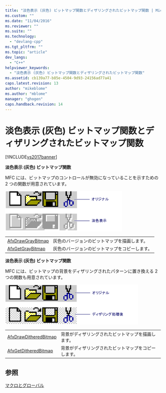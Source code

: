 ```yaml
---
title: "淡色表示 (灰色) ビットマップ関数とディザリングされたビットマップ関数 | Microsoft Docs"
ms.custom: ""
ms.date: "11/04/2016"
ms.reviewer: ""
ms.suite: ""
ms.technology: 
  - "devlang-cpp"
ms.tgt_pltfrm: ""
ms.topic: "article"
dev_langs: 
  - "C++"
helpviewer_keywords: 
  - "淡色表示 (灰色) ビットマップ関数とディザリングされたビットマップ関数"
ms.assetid: cb139a77-b85e-4504-9d93-24156ad77a41
caps.latest.revision: 13
author: "mikeblome"
ms.author: "mblome"
manager: "ghogen"
caps.handback.revision: 14
---
```

# 淡色表示 (灰色) ビットマップ関数とディザリングされたビットマップ関数
[!INCLUDE[vs2017banner](../../assembler/inline/includes/vs2017banner.md)]

**淡色表示 \(灰色\) ビットマップ関数**  
  
 MFC には、ビットマップのコントロールが無効になっていることを示すための 2 つの関数が用意されています。  
  
 ![グレー アイコンと元のアイコンの比較](../../mfc/reference/media/vcgraybitmap.gif "vcGrayBitmap")  
  
|||  
|-|-|  
|[AfxDrawGrayBitmap](../Topic/AfxDrawGrayBitmap.md)|灰色のバージョンのビットマップを描画します。|  
|[AfxGetGrayBitmap](../Topic/AfxGetGrayBitmap.md)|灰色のバージョンのビットマップをコピーします。|  
  
 **淡色表示 \(灰色\) ビットマップ関数**  
  
 MFC には、ビットマップの背景をディザリングされたパターンに置き換える 2 つの関数も用意されています。  
  
 ![ディザー アイコンと元のアイコンの比較](../../mfc/reference/media/vcditheredbitmap.gif "vcDitheredBitmap")  
  
|||  
|-|-|  
|[AfxDrawDitheredBitmap](../Topic/AfxDrawDitheredBitmap.md)|背景がディザリングされたビットマップを描画します。|  
|[AfxGetDitheredBitmap](../Topic/AfxGetDitheredBitmap.md)|背景がディザリングされたビットマップをコピーします。|  
  
## 参照  
 [マクロとグローバル](../../mfc/reference/mfc-macros-and-globals.md)